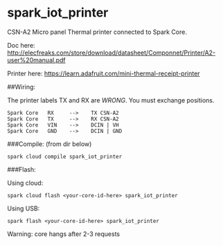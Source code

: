 # spark_iot_printer
CSN-A2 Micro panel Thermal printer connected to Spark Core.

Doc here: http://elecfreaks.com/store/download/datasheet/Componnet/Printer/A2-user%20manual.pdf

Printer here: https://learn.adafruit.com/mini-thermal-receipt-printer


##Wiring:

The printer labels TX and RX are *WRONG*. You must exchange positions.

    Spark Core   RX     -->    TX CSN-A2
    Spark Core   TX     -->    RX CSN-A2
    Spark Core   VIN    -->    DCIN | VH
    Spark Core   GND    -->    DCIN | GND


###Compile:
(from dir below)

    spark cloud compile spark_iot_printer

###Flash:

Using cloud:

    spark cloud flash <your-core-id-here> spark_iot_printer

Using USB:

    spark flash <your-core-id-here> spark_iot_printer



Warning: core hangs after 2-3 requests

